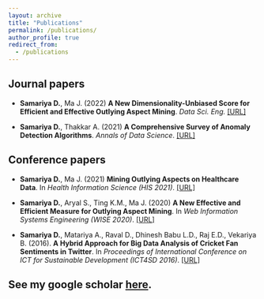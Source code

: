 ```yaml
---
layout: archive
title: "Publications"
permalink: /publications/
author_profile: true
redirect_from:
  - /publications
---
```


Journal papers
--------------

- **Samariya D.**, Ma J. (2022) **A New Dimensionality-Unbiased Score for Efficient and Effective Outlying Aspect Mining**. *Data Sci. Eng.* [[URL]](https://link.springer.com/article/10.1007/s41019-022-00185-5)

- **Samariya D.**, Thakkar A. (2021) **A Comprehensive Survey of Anomaly Detection Algorithms**. *Annals of Data Science*. [[URL]](https://link.springer.com/article/10.1007/s40745-021-00362-9)

Conference papers
-----------------

- **Samariya D.**, Ma J. (2021) **Mining Outlying Aspects on Healthcare Data**. In *Health Information Science (HIS 2021)*. [[URL]](https://link.springer.com/chapter/10.1007/978-3-030-90885-0_15)

- **Samariya D.**, Aryal S., Ting K.M., Ma J. (2020) **A New Effective and Efficient Measure for Outlying Aspect Mining**. In *Web Information Systems Engineering (WISE 2020)*. [[URL]](https://link.springer.com/chapter/10.1007/978-3-030-62008-0_32)

- **Samariya D.**, Matariya A., Raval D., Dhinesh Babu L.D., Raj E.D., Vekariya B. (2016). **A Hybrid Approach for Big Data Analysis of Cricket Fan Sentiments in Twitter**. In *Proceedings of International Conference on ICT for Sustainable Development (ICT4SD 2016)*. [[URL]](https://link.springer.com/chapter/10.1007/978-981-10-0129-1_53)

## See my google scholar [here](https://scholar.google.com/citations?user=QHkjuqYAAAAJ&hl=en).